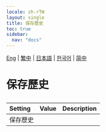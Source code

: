 ```yaml
---
locale: zh-rTW
layout: single
title: 保存歷史
toc: true
sidebar:
  nav: "docs"
---
```

[Eng](/dancexr/menu/2025.4/chat/save_history.md) | [繁中](/tw/dancexr/menu/2025.4/chat/save_history.md) | [日本語](/jp/dancexr/menu/2025.4/chat/save_history.md) | [한국어](/kr/dancexr/menu/2025.4/chat/save_history.md) | [简中](/zh/dancexr/menu/2025.4/chat/save_history.md)
# 保存歷史
## 
| Setting | Value | Description |
| :--- | --- | :--- |
| 保存歷史 || 
